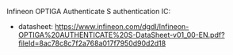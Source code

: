 Infineon OPTIGA Authenticate S authentication IC:
- datasheet: https://www.infineon.com/dgdl/Infineon-OPTIGA%20AUTHENTICATE%20S-DataSheet-v01_00-EN.pdf?fileId=8ac78c8c7f2a768a017f7950d90d2d18


